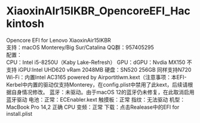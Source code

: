 # XiaoxinAIr15IKBR_OpencoreEFI_Hackintosh
Opencore EFI for Lenovo XiaoxinAir15IKBR  
支持：macOS Monterey/Big Sur/Catalina
QQ群：957405295  
配置：  
CPU：Intel i5-8250U（Kaby Lake-Refresh） 
GPU：dGPU：Nvdia MX150 不支持  iGPU:Intel UHD620 vRam 2048MB
硬盘：SN520 256GB  同样支持N720
Wi-Fi：内置Intel AC3165 powered by Airportitlwm.kext（注意事项：本EFI-Kerbel中内置的驱动仅支持Monterey，在config.plist中禁用了此kext，后续请根据自身情况修改。
蓝牙：未驱动。由于macOS 12的蓝牙仍未修复，在此取消启用蓝牙驱动
电池：正常：ECEnabler.kext
触摸板：正常
指纹：无法驱动
机型：MacBook Pro 14,2 正确
CPU 变频：正常
下载：点击Realease中的EFI for install.plist
